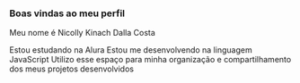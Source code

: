 ### Boas vindas ao meu perfil

Meu nome é Nicolly Kinach Dalla Costa

Estou estudando na Alura
Estou me desenvolvendo na linguagem JavaScript
Utilizo esse espaço para minha organização e compartilhamento dos meus projetos desenvolvidos
